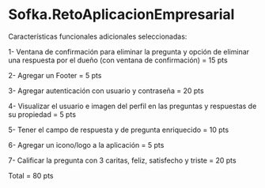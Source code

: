 # Sofka.RetoAplicacionEmpresarial

Características funcionales adicionales seleccionadas:

1- Ventana de confirmación para eliminar la pregunta y opción de eliminar una respuesta por el dueño (con ventana de confirmación) = 15 pts

2- Agregar un Footer = 5 pts

3- Agregar autenticación con usuario y contraseña = 20 pts

4- Visualizar el usuario e imagen del perfil en las preguntas y respuestas de su propiedad = 5 pts

5- Tener el campo de respuesta y de pregunta enriquecido = 10 pts

6- Agregar un icono/logo a la aplicación = 5 pts

7- Calificar la pregunta con 3 caritas, feliz, satisfecho y triste = 20 pts

Total = 80 pts
